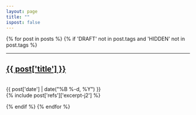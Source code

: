 ```yaml
---
layout: page
title: ""
ispost: false
---
```

{% for post in posts %}
{% if 'DRAFT' not in post.tags and 'HIDDEN' not in post.tags %}
   <span class="index-single-post">
      <hr class="slender post-layout">
      <a href="{{ post['url'] }}"><h2 class="larger">{{ post['title'] }}</h2></a>
      <br><span class="smaller">{{ post['date'] | date("%B %-d, %Y") }}</span>  <br/>
      <div>
{% include post['refs']['excerpt-j2'] %}
</div>
   </span>
{% endif %}
{% endfor %}
